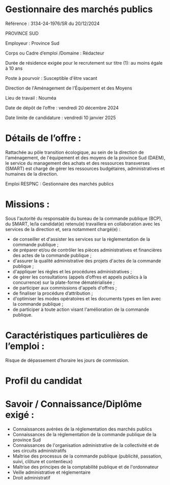 # Gestionnaire des marchés publics

Référence : 3134-24-1976/SR du 20/12/2024

PROVINCE SUD

Employeur : Province Sud

Corps ou Cadre d’emploi /Domaine : Rédacteur

Durée de résidence exigée pour le recrutement sur titre (1): au moins égale à 10 ans

Poste à pourvoir : Susceptible d'être vacant

Direction de l'Aménagement de l'Équipement et des Moyens

Lieu de travail : Nouméa

Date de dépôt de l’offre : vendredi 20 décembre 2024

Date limite de candidature : vendredi 10 janvier 2025

# Détails de l’offre :

Rattachée au pôle transition écologique, au sein de la direction de l'aménagement, de l'équipement et des moyens de la province Sud (DAEM), le service du management des achats et des ressources transverses (SMART) est chargé de gérer les ressources budgétaires, administratives et humaines de la direction.

Emploi RESPNC : Gestionnaire des marchés publics

# Missions :

Sous l'autorité du responsable du bureau de la commande publique (BCP), du SMART, le/la candidat(e) retenu(e) travaillera en collaboration avec les services de la direction et, sera notamment chargé(e) :

- de conseiller et d'assister les services sur la règlementation de la commande publique ;
- de préparer et/ou de contrôler les pièces administratives et financières des actes de la commande publique ;
- d'assurer la qualité administrative des projets d'actes de la commande publique ;
- d'appliquer les règles et les procédures administratives ;
- de gérer les consultations (appels d’offres et appels publics à la concurrence) sur la plate-forme dématérialisée ;
- de participer aux commissions d'appels d'offres ;
- de finaliser la procédure d’attribution ;
- d'optimiser les modes opératoires et les documents types en lien avec la commande publique ;
- de participer à toute action visant l'amélioration de la commande publique.

# Caractéristiques particulières de l’emploi :

Risque de dépassement d’horaire les jours de commission.

# Profil du candidat

# Savoir / Connaissance/Diplôme exigé :

- Connaissances avérées de la réglementation des marchés publics
- Connaissances de la réglementation de la commande publique de la province Sud
- Connaissances de l'organisation administrative de la collectivité et de ses circuits administratifs
- Maîtrise des processus de la commande publique (publicité, passation, suivi, clôture et contentieux)
- Maîtrise des principes de la comptabilité publique et de l'ordonnateur
- Veille administrative et réglementaire
- Droit administratif